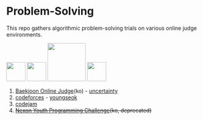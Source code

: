 # Problem-Solving

This repo gathers algorithmic problem-solving trials on various online judge environments.

<div name="logo">
<img src = "https://d2gd6pc034wcta.cloudfront.net/images/logo@2x.png" height = "50">
<img src = "https://st.codeforces.com/s/75305/images/codeforces-logo-with-telegram.png" height = "50">
<img src = "https://storage.googleapis.com/gweb-uniblog-publish-prod/images/codejamlogo_XsEJBSX.max-1000x1000.png" height = "100">
<img src = "https://www.nypc.co.kr/resources/Images/common/logo.gif;jsessionid=8CE9A30F415BC306DFCFDA3B8761D80A" height = "50">
</div>

1. [Baekjoon Online Judge](https://acmicpc.net)(ko) - [uncertainty](https://www.acmicpc.net/user/uncertainty)
2. [codeforces](https://codeforces.com) - [youngseok](https://codeforces.com/profile/youngseok)
3. [codejam](https://code.google.com/codejam/)
4. ~~[Nexon Youth Programming Challenge](https://nypc.co.kr)(ko, deprecated)~~
